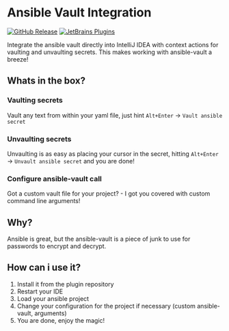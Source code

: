 Ansible Vault Integration
===
[![GitHub Release](https://img.shields.io/github/v/tag/timo-reymann/idea-ansible-vault-integration.svg?label=version)](https://github.com/timo-reymann/idea-ansible-vault-integration/releases)
[![JetBrains Plugins](https://img.shields.io/badge/JetBrains-Plugins-orange)](https://plugins.jetbrains.com/plugin/COMING-SOON)

Integrate the ansible vault directly into IntelliJ IDEA with context actions for vaulting and unvaulting secrets.
This makes working with ansible-vault a breeze!

## Whats in the box?

### Vaulting secrets
Vault any text from within your yaml file, just hint ``Alt+Enter`` -> ``Vault ansible secret``

### Unvaulting secrets 
Unvaulting is as easy as placing your cursor in the secret, hitting ``Alt+Enter`` -> ``Unvault ansible secret`` and you are done!

### Configure ansible-vault call
Got a custom vault file for your project? - I got you covered with custom command line arguments!

## Why?
Ansible is great, but the ansible-vault is a piece of junk to use for passwords to encrypt and decrypt.

## How can i use it?
1. Install it from the plugin repository
2. Restart your IDE
3. Load your ansible project
4. Change your configuration for the project if necessary (custom ansible-vault, arguments)
5. You are done, enjoy the magic!
